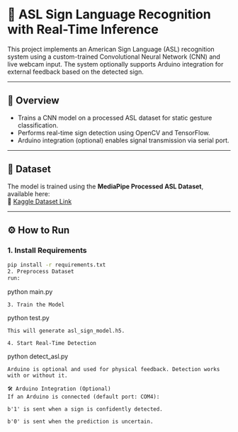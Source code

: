 # 🤟 ASL Sign Language Recognition with Real-Time Inference

This project implements an American Sign Language (ASL) recognition system using a custom-trained Convolutional Neural Network (CNN) and live webcam input. The system optionally supports Arduino integration for external feedback based on the detected sign.

---

## 📌 Overview

- Trains a CNN model on a processed ASL dataset for static gesture classification.
- Performs real-time sign detection using OpenCV and TensorFlow.
- Arduino integration (optional) enables signal transmission via serial port.

---

## 🧠 Dataset

The model is trained using the **MediaPipe Processed ASL Dataset**, available here:  
🔗 [Kaggle Dataset Link](https://www.kaggle.com/datasets/vignonantoine/mediapipe-processed-asl-dataset/discussion/367326)

---

## ⚙️ How to Run

### 1. Install Requirements
```bash
pip install -r requirements.txt
2. Preprocess Dataset
run:
```
python main.py
```
3. Train the Model
```
python test.py
```
This will generate asl_sign_model.h5.

4. Start Real-Time Detection
```
python detect_asl.py
```
Arduino is optional and used for physical feedback. Detection works with or without it.

🛠 Arduino Integration (Optional)
If an Arduino is connected (default port: COM4):

b'1' is sent when a sign is confidently detected.

b'0' is sent when the prediction is uncertain.
